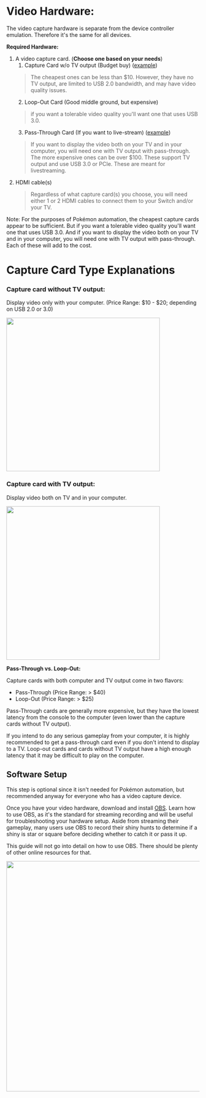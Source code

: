 # Video Hardware:

The video capture hardware is separate from the device controller emulation. Therefore it's the same for all devices.

**Required Hardware:**

1. A video capture card. (**Choose one based on your needs**) 
   1. Capture Card w/o TV output (Budget buy) ([example](https://www.amazon.com/dp/B08YXJ9HSK))
   > The cheapest ones can be less than $10. However, they have no TV output, are limited to USB 2.0 bandwidth, and may have video quality issues.
   2. Loop-Out Card (Good middle ground, but expensive) 
   > if you want a tolerable video quality you'll want one that uses USB 3.0.
   3. Pass-Through Card (If you want to live-stream) ([example](https://www.amazon.com/product/dp/B08L64XT3J/))
   > If you want to display the video both on your TV and in your computer, you will need one with TV output with pass-through.
   > The more expensive ones can be over $100. These support TV output and use USB 3.0 or PCIe. These are meant for livestreaming.
2. HDMI cable(s)
   > Regardless of what capture card(s) you choose, you will need either 1 or 2 HDMI cables to connect them to your Switch and/or your TV.

Note: For the purposes of Pokémon automation, the cheapest capture cards appear to be sufficient. But if you want a tolerable video quality you'll want one that uses USB 3.0. And if you want to display the video both on your TV and in your computer, you will need one with TV output with pass-through. Each of these will add to the cost.

# Capture Card Type Explanations

### Capture card without TV output:

Display video only with your computer. (Price Range: $10 - $20; depending on USB 2.0 or 3.0)

<img src="https://raw.githubusercontent.com/PokemonAutomation/SwSh-Arduino/master/Documentation/Tutorials/images/capture-card-nopt.jpg" height="400">

### Capture card with TV output:

Display video both on TV and in your computer.

<img src="https://raw.githubusercontent.com/PokemonAutomation/SwSh-Arduino/master/Documentation/Tutorials/images/capture-card-pt.jpg" height="400">

**Pass-Through vs. Loop-Out:**

Capture cards with both computer and TV output come in two flavors:
- Pass-Through (Price Range: > $40)
- Loop-Out (Price Range: > $25)

Pass-Through cards are generally more expensive, but they have the lowest latency from the console to the computer (even lower than the capture cards without TV output).

If you intend to do any serious gameplay from your computer, it is highly recommended to get a pass-through card even if you don't intend to display to a TV. Loop-out cards and cards without TV output have a high enough latency that it may be difficult to play on the computer.


## Software Setup

This step is optional since it isn't needed for Pokémon automation, but recommended anyway for everyone who has a video capture device.

Once you have your video hardware, download and install [OBS](https://obsproject.com/download). Learn how to use OBS, as it's the standard for streaming recording and will be useful for troubleshooting your hardware setup. Aside from streaming their gameplay, many users use OBS to record their shiny hunts to determine if a shiny is star or square before deciding whether to catch it or pass it up.

This guide will not go into detail on how to use OBS. There should be plenty of other online resources for that.

<img src="https://raw.githubusercontent.com/PokemonAutomation/SwSh-Arduino/master/Documentation/Tutorials/images/obs.png" height="600">
